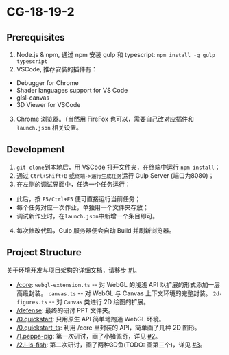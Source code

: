 # CG-18-19-2

## Prerequisites

1. Node.js & npm, 通过 npm 安装 gulp 和 typescript: `npm install -g gulp typescript`
2. VSCode, 推荐安装的插件有：
  * Debugger for Chrome
  * Shader languages support for VS Code
  * glsl-canvas
  * 3D Viewer for VSCode
3. Chrome 浏览器。（当然用 FireFox 也可以，需要自己改对应插件和 `launch.json` 相关设置。


## Development

1. `git clone`到本地后，用 VSCode 打开文件夹，在终端中运行 `npm install`；
2. 通过 `Ctrl+Shift+B` 或`终端->运行生成任务`运行 Gulp Server (端口为8080)；
3. 在左侧的调试界面中，任选一个任务运行：
  * 此后，按 `F5/Ctrl+F5` 便可直接运行当前任务；
  * 每个任务对应一次作业，单独用一个文件夹存放；
  * 调试新作业时，在`launch.json`中新增一个条目即可。
4. 每次修改代码，Gulp 服务器便会自动 Build 并刷新浏览器。


## Project Structure

关于环境开发与项目架构的详细文档，请移步 [#1](https://github.com/Vigilans/CG-18-19-2/issues/1)。

* [/core](../../tree/master/core):
  `webgl-extension.ts` -- 对 WebGL 的浅浅 API 以扩展的形式添加一层高级封装。 
  `canvas.ts` -- 对 WebGL 与 Canvas 上下文环境的完整封装。
  `2d-figures.ts` -- 对 `Canvas` 类进行 2D 绘图的扩展。 
* [/defense](../../tree/master/defense): 最终的研讨 PPT 文件夹。
* [/0.quickstart](../../tree/master/0.quickstart): 只用原生 API 简单地跑通 WebGL 环境。
* [/0.quickstart_ts](../../tree/master/0.quickstart_ts): 利用 /core 里封装的 API，简单画了几种 2D 图形。
* [/1.peppa-pig](../../tree/master/1.peppa-pig): 第一次研讨，画了小猪佩奇，详见 [#2](https://github.com/Vigilans/CG-18-19-2/issues/2)。
* [/2.i-is-fish](../../tree/master/2.i-is-fish): 第二次研讨，画了两种3D鱼(TODO: 画第三个)，详见 [#3](https://github.com/Vigilans/CG-18-19-2/issues/3)。

